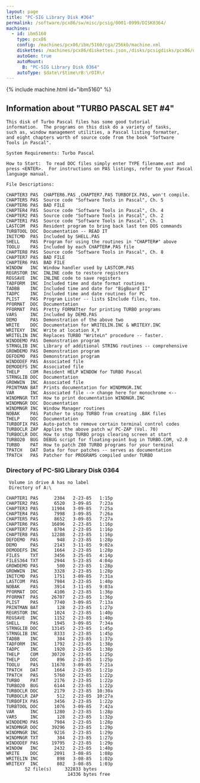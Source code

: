 ```yaml
---
layout: page
title: "PC-SIG Library Disk #364"
permalink: /software/pcx86/sw/misc/pcsig/0001-0999/DISK0364/
machines:
  - id: ibm5160
    type: pcx86
    config: /machines/pcx86/ibm/5160/cga/256kb/machine.xml
    diskettes: /machines/pcx86/diskettes.json,/disks/pcsigdisks/pcx86/diskettes.json
    autoGen: true
    autoMount:
      B: "PC-SIG Library Disk 0364"
    autoType: $date\r$time\rB:\rDIR\r
---
```


{% include machine.html id="ibm5160" %}

## Information about "TURBO PASCAL SET #4"

    This disk of Turbo Pascal files has some good tutorial
    information.  The programs on this disk do a variety of tasks,
    such as, window management utilities, a Pascal listing formatter,
    and eight chapters worth of source code from the book "Software
    Tools in Pascal".
    
    System Requirements: Turbo Pascal
    
    How to Start:  To read DOC files simply enter TYPE filename.ext and
    press <ENTER>.  For instructions on PAS listings, refer to your Pascal
    language manual.
    
    File Descriptions:
    
    CHAPTER3 PAS  CHAPTER6.PAS ,CHAPTER7.PAS TURBOFIX.PAS, won't compile.
    CHAPTER5 PAS  Source code "Software Tools in Pascal", Ch. 5
    CHAPTER6 PAS  BAD FILE
    CHAPTER4 PAS  Source code "Software Tools in Pascal", Ch. 4
    CHAPTER2 PAS  Source code "Software Tools in Pascal", Ch. 2
    CHAPTER1 PAS  Source code "Software Tools in Pascal", Ch. 1
    LASTCOM  PAS  Resident program to bring back last ten DOS commands
    TURBTOOL DOC  Documentation -- READ IT
    INITCMD  PAS  Included by SHELL.PAS
    SHELL    PAS  Program for using the routines in "CHAPTER#" above
    TOOLU    PAS  Included by each CHAPTER#.PAS file
    CHAPTER8 PAS  Source code "Software Tools in Pascal", Ch. 8
    CHAPTER7 PAS  BAD FILE
    CHAPTER6 PAS  BAD FILE
    WINDOW   INC  Window handler used by LASTCOM.PAS
    REGRSTOR INC  INLINE code to restore registers
    REGSAVE  INC  INLINE code to save registers
    TADFORM  INC  Included time and date format routines
    TADBB    INC  Included time and date for "BigBoard II"
    TADPC    INC  Included time and date routines for PC
    PLIST    PAS  Program Lister -- lists $Include files, too.
    PFORMAT  DOC  Documentation
    PFORMAT  PAS  Pretty FORMATter for printing TURBO programs
    VARS     INC  Included by DEMO.PAS
    DEMO     PAS  Demonstration of the above two
    WRITE    DOC  Documentation for WRITELIN.INC & WRITEXY.INC
    WRITEXY  INC  Write at location X,Y
    WRITELIN INC  Replaces TURBO "WriteLn" procedure -- faster.
    WINDDEMO PAS  Demonstration program
    STRNGLIB INC  Library of additional STRING routines -- comprehensive
    GROWDEMO PAS  Demonstration program
    DEFDEMO  PAS  Demonstration program
    WINDODEF PAS  Associated file
    DEMODEFS INC  Associated file
    THELP    COM  Resident HELP WINDOW for TURBO Pascal
    STRNGLIB DOC  Documentation
    GROWWIN  INC  Associated file
    PRINTMAN BAT  Prints documentation for WINDMNGR.INC
    VAR      INC  Associated file --> change here for monochrome <--
    WINDMNGR TXT  How to print documentation WINDNGR.INC
    WINDMNGR DOC  Documentation
    WINDMNGR INC  Window Manager routines
    NOBAK    PAS  Patcher to stop TURBO from creating .BAK files
    THELP    DOC  Documentation
    TURBOFIX PAS  Auto-patch to remove certain terminal control codes
    TURBOCLR ZAP  Applies the above patch w/ PC-ZAP (Vol. 70)
    TURBOCLR DOC  How to stop TURBO progs clearing screen at start
    TURBO20  BUG  DEBUG script for floating-point bug in TURBO.COM, v2.0
    TURBO    PAT  How to patch Z80 TURBO programs for your terminal
    TPATCH   DAT  Data for four patches -- serves as documentation
    TPATCH   PAS  Patcher for PROGRAMS compiled under TURBO

### Directory of PC-SIG Library Disk 0364

     Volume in drive A has no label
     Directory of A:\

    CHAPTER1 PAS      2304   2-23-85   1:15p
    CHAPTER2 PAS      6520   3-09-85   7:23a
    CHAPTER3 PAS     11904   3-09-85   7:25a
    CHAPTER4 PAS      7998   3-09-85   7:26a
    CHAPTER5 PAS      8652   3-09-85   7:27a
    CHAPTER6 PAS     16896   2-23-85   1:16p
    CHAPTER7 PAS      8704   2-23-85   1:16p
    CHAPTER8 PAS     12288   2-23-85   1:16p
    DEFDEMO  PAS       948   2-23-85   1:28p
    DEMO     PAS      2143   3-11-85   9:02a
    DEMODEFS INC      1664   2-23-85   1:28p
    FILES    TXT      3456   3-25-85   4:14p
    FILES364 TXT      2944   5-23-85   4:04p
    GROWDEMO PAS       500   2-23-85   1:28p
    GROWWIN  INC      3328   2-23-85   1:28p
    INITCMD  PAS      1751   3-09-85   7:31a
    LASTCOM  PAS      7984   2-23-85   1:40p
    NOBAK    PAS      3914   3-11-85   9:03a
    PFORMAT  DOC      4106   2-23-85   1:36p
    PFORMAT  PAS     26707   2-23-85   1:36p
    PLIST    PAS      7740   3-09-85   7:13a
    PRINTMAN BAT       128   2-23-85   1:27p
    REGRSTOR INC      1024   2-23-85   1:40p
    REGSAVE  INC      1152   2-23-85   1:40p
    SHELL    PAS      1945   3-09-85   7:34a
    STRNGLIB DOC     13145   2-23-85   1:45p
    STRNGLIB INC      8333   2-23-85   1:45p
    TADBB    INC       384   2-23-85   1:37p
    TADFORM  INC      1792   2-23-85   1:38p
    TADPC    INC      1920   2-23-85   1:38p
    THELP    COM     30720   2-23-85   1:25p
    THELP    DOC       896   2-23-85   1:25p
    TOOLU    PAS     11670   3-09-85   7:21a
    TPATCH   DAT      1664   2-23-85   1:21p
    TPATCH   PAS      5760   2-23-85   1:22p
    TURBO    PAT      2176   2-23-85   1:22p
    TURBO20  BUG      6144   2-23-85   1:22p
    TURBOCLR DOC      2179   2-23-85  10:30a
    TURBOCLR ZAP       512   2-23-85  10:27a
    TURBOFIX PAS      3456   2-23-85   1:22p
    TURBTOOL DOC      1076   3-09-85   7:42a
    VAR      INC      1280   2-23-85   1:28p
    VARS     INC       128   2-23-85   1:32p
    WINDDEMO PAS      7984   2-23-85   1:28p
    WINDMNGR DOC     39296   2-23-85   1:29p
    WINDMNGR INC      9216   2-23-85   1:29p
    WINDMNGR TXT       384   2-23-85   1:27p
    WINDODEF PAS     19795   2-23-85   1:29p
    WINDOW   INC      2432   2-23-85   1:40p
    WRITE    DOC      2091   3-08-85   1:08p
    WRITELIN INC       898   3-08-85   1:02p
    WRITEXY  INC       802   3-08-85   1:03p
           52 file(s)     322833 bytes
                           14336 bytes free
